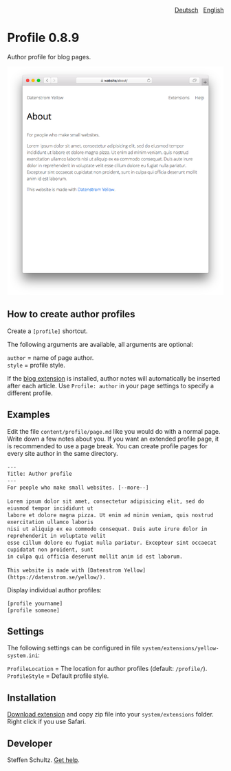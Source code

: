 <p align="right"><a href="README-de.md">Deutsch</a> &nbsp; <a href="README.md">English</a></p>

# Profile 0.8.9

Author profile for blog pages. 

<p align="center"><img src="profile-screenshot.png?raw=true" alt="Screenshot"></p>

## How to create author profiles

Create a `[profile]` shortcut. 

The following arguments are available, all arguments are optional:

`author` = name of page author.   
`style` = profile style. 

If the [blog extension](https://github.com/annaesvensson/yellow-blog) is installed, author notes will automatically be inserted after each article. Use `Profile: author` in your page settings to specify a different profile. 

## Examples

Edit the file `content/profile/page.md` like you would do with a normal page. Write down a few notes about you. If you want an extended profile page, it is recommended to use a page break. You can create profile pages for every site author in the same directory. 

```
---
Title: Author profile
---
For people who make small websites. [--more--]

Lorem ipsum dolor sit amet, consectetur adipisicing elit, sed do eiusmod tempor incididunt ut 
labore et dolore magna pizza. Ut enim ad minim veniam, quis nostrud exercitation ullamco laboris 
nisi ut aliquip ex ea commodo consequat. Duis aute irure dolor in reprehenderit in voluptate velit 
esse cillum dolore eu fugiat nulla pariatur. Excepteur sint occaecat cupidatat non proident, sunt 
in culpa qui officia deserunt mollit anim id est laborum.

This website is made with [Datenstrom Yellow](https://datenstrom.se/yellow/).
```

Display individual author profiles:

    [profile yourname]
    [profile someone]


## Settings

The following settings can be configured in file `system/extensions/yellow-system.ini`:

`ProfileLocation` = The location for author profiles (default: `/profile/`).   
`ProfileStyle` = Default profile style. 

## Installation

[Download extension](https://github.com/datenstrom/yellow-extensions/raw/main/downloads/profile.zip) and copy zip file into your `system/extensions` folder. Right click if you use Safari.

## Developer

Steffen Schultz. [Get help](https://github.com/schulle4u/yellow-extensions-schulle4u/issues).
